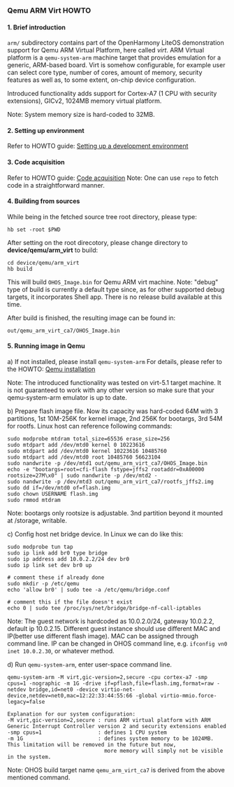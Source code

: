 ### Qemu ARM Virt HOWTO

#### 1. Brief introduction
`arm/` subdirectory contains part of the OpenHarmony LiteOS demonstration support for Qemu ARM Virtual Platform,
here called *virt*.
ARM Virtual platform is a `qemu-system-arm` machine target that provides emulation
for a generic, ARM-based board. Virt is somehow configurable, for example
user can select core type, number of cores, amount of memory, security features
as well as, to some extent, on-chip device configuration.

Introduced functionality adds support for Cortex-A7 (1 CPU with security extensions),
GICv2, 1024MB memory virtual platform.

Note: System memory size is hard-coded to 32MB.

#### 2. Setting up environment

Refer to HOWTO guide: [Setting up a development environment](https://gitee.com/openharmony/docs/blob/master/docs-en/quick-start/setting-up-a-development-environment-1.md)

#### 3. Code acquisition

Refer to HOWTO guide: [Code acquisition](https://gitee.com/openharmony/docs/blob/master/docs-en/get-code/source-code-acquisition.md)
Note: One can use `repo` to fetch code in a straightforward manner.

#### 4. Building from sources

While being in the fetched source tree root directory, please type:
```
hb set -root $PWD
```
After setting on the root direcotory, please change directory to **device/qemu/arm_virt** to build:

```
cd device/qemu/arm_virt
hb build
```

This will build `OHOS_Image.bin` for Qemu ARM virt machine.
Note: "debug" type of build is currently a default type since, as for other supported debug targets, it incorporates Shell app.
      There is no release build available at this time.

After build is finished, the resulting image can be found in:
```
out/qemu_arm_virt_ca7/OHOS_Image.bin
```
#### 5. Running image in Qemu

a) If not installed, please install `qemu-system-arm`
For details, please refer to the HOWTO: [Qemu installation](https://www.qemu.org/download/)

Note: The introduced functionality was tested on virt-5.1 target machine. It is not guaranteed to work with any other version
      so make sure that your qemu-system-arm emulator is up to date.

b) Prepare flash image file. Now its capacity was hard-coded 64M with 3 partitions, 1st 10M-256K for kernel image, 2nd 256K for bootargs, 3rd 54M for rootfs. Linux host can reference following commands:
```
sudo modprobe mtdram total_size=65536 erase_size=256
sudo mtdpart add /dev/mtd0 kernel 0 10223616
sudo mtdpart add /dev/mtd0 kernel 10223616 10485760
sudo mtdpart add /dev/mtd0 root 10485760 56623104
sudo nandwrite -p /dev/mtd1 out/qemu_arm_virt_ca7/OHOS_Image.bin
echo -e "bootargs=root=cfi-flash fstype=jffs2 rootaddr=0xA00000 rootsize=27M\x0" | sudo nandwrite -p /dev/mtd2 -
sudo nandwrite -p /dev/mtd3 out/qemu_arm_virt_ca7/rootfs_jffs2.img
sudo dd if=/dev/mtd0 of=flash.img
sudo chown USERNAME flash.img
sudo rmmod mtdram
```
Note: bootargs only rootsize is adjustable. 3nd partition beyond it mounted at /storage, writable.

c) Config host net bridge device. In Linux we can do like this:
```
sudo modprobe tun tap
sudo ip link add br0 type bridge
sudo ip address add 10.0.2.2/24 dev br0
sudo ip link set dev br0 up

# comment these if already done
sudo mkdir -p /etc/qemu
echo 'allow br0' | sudo tee -a /etc/qemu/bridge.conf

# comment this if the file doesn't exist
echo 0 | sudo tee /proc/sys/net/bridge/bridge-nf-call-iptables
```
Note: The guest network is hardcoded as 10.0.2.0/24, gateway 10.0.2.2, default ip 10.0.2.15. Different guest instance should use different MAC and IP(better use different flash image). MAC can be assigned through command line. IP can be changed in OHOS command line, e.g. `ifconfig vn0 inet 10.0.2.30`, or whatever method.

d) Run `qemu-system-arm`, enter user-space command line.

```
qemu-system-arm -M virt,gic-version=2,secure -cpu cortex-a7 -smp cpus=1 -nographic -m 1G -drive if=pflash,file=flash.img,format=raw -netdev bridge,id=net0 -device virtio-net-device,netdev=net0,mac=12:22:33:44:55:66 -global virtio-mmio.force-legacy=false
```


```
Explanation for our system configuration:
-M virt,gic-version=2,secure : runs ARM virtual platform with ARM Generic Interrupt Controller version 2 and security extensions enabled
-smp cpus=1                  : defines 1 CPU system
-m 1G                        : defines system memory to be 1024MB. This limitation will be removed in the future but now,
                               more memory will simply not be visible in the system.
```


Note: OHOS build target name `qemu_arm_virt_ca7` is derived from the above mentioned command.

